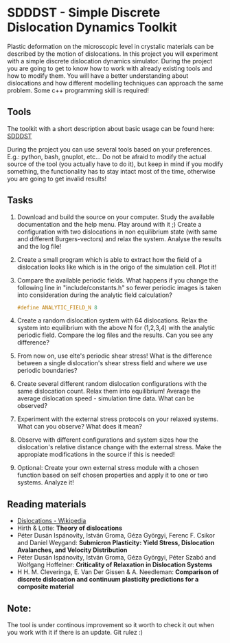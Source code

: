 # SDDDST - Simple Discrete Dislocation Dynamics Toolkit
Plastic deformation on the microscopic level in crystalic materials can be described by the motion of dislocations. In this project you will experiment with a simple discrete dislocation dynamics simulator. During the project you are going to get to know how to work with already existing tools and how to modify them. You will have a better understanding about dislocations and how different modelling techniques can approach the same problem. Some c++ programming skill is required!

## Tools
The toolkit with a short description about basic usage can be found here: [SDDDST](https://github.com/pgabor/sdddst)

During the project you can use several tools based on your preferences. E.g.: python, bash, gnuplot, etc...
Do not be afraid to modify the actual source of the tool (you actually have to do it), but keep in mind if you modify something, the functionality has to stay intact most of the time, otherwise you are going to get invalid results!

## Tasks
1. Download and build the source on your computer. Study the available documentation and the help menu. Play around with it ;) Create a configuration with two dislocations in non equilibrium state (with same and different Burgers-vectors) and relax the system. Analyse the results and the log file!
2. Create a small program which is able to extract how the field of a dislocation looks like which is in the origo of the simulation cell. Plot it!
3. Compare the available periodic fields. What happens if you change the following line in "include/constants.h" so fewer periodic images is taken into consideration during the analytic field calculation?
    
    ```cpp
    #define ANALYTIC_FIELD_N 8
    ```
4. Create a random dislocation system with 64 dislocations. Relax the system into equilibrium with the above N for (1,2,3,4) with the analytic periodic field. Compare the log files and the results. Can you see any difference?
5. From now on, use elte's periodic shear stress! What is the difference between a single dislocation's shear stress field and where we use periodic boundaries?
6. Create several different random dislocation configurations with the same dislocation count. Relax them into equilibrium! Average the average dislocation speed - simulation time data. What can be observed?
7. Experiment with the external stress protocols on your relaxed systems. What can you observe? What does it mean?
8. Observe with different configurations and system sizes how the dislocation's relative distance change with the external stress. Make the appropiate modifications in the source if this is needed!
9. Optional: Create your own external stress module with a chosen function based on self chosen properties and apply it to one or two systems. Analyze it!

## Reading materials
* [Dislocations - Wikipedia](https://en.wikipedia.org/wiki/Dislocation)
* Hirth & Lotte: **Theory of dislocations**
* Péter Dusán Ispánovity, István Groma, Géza Györgyi, Ferenc F. Csikor and Daniel Weygand: **Submicron Plasticity: Yield Stress, Dislocation Avalanches, and Velocity Distribution**
* Péter Dusán Ispánovity, István Groma, Géza Györgyi, Péter Szabó and Wolfgang Hoffelner: **Criticality of Relaxation in Dislocation Systems**
* H H. M. Cleveringa, E. Van Der Gissen & A. Needleman: **Comparison of discrete dislocation and continuum plasticity predictions for a composite material**

## Note:
The tool is under continous improvement so it worth to check it out when you work with it if there is an update. Git rulez :)

